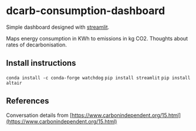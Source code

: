 # dcarb-consumption-dashboard

Simple dashboard designed with [streamlit](https://www.streamlit.io/).

Maps energy consumption in KWh to emissions in kg CO2. Thoughts about rates of decarbonisation. 

## Install instructions 

`conda install -c conda-forge watchdog`
`pip install streamlit`
`pip install altair`

## References

Conversation details from [https://www.carbonindependent.org/15.html](https://www.carbonindependent.org/15.html)
